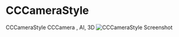 # CCCameraStyle

CCCameraStyle CCCamera , AI, 3D
![CCCameraStyle Screenshot](https://raw.github.com/ccworld1000/CCCameraStyle/main/AI.gif?raw=true)
